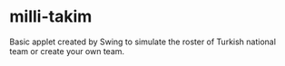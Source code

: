 # milli-takim  
Basic applet created by Swing to simulate the roster of Turkish national team or create your own team.
